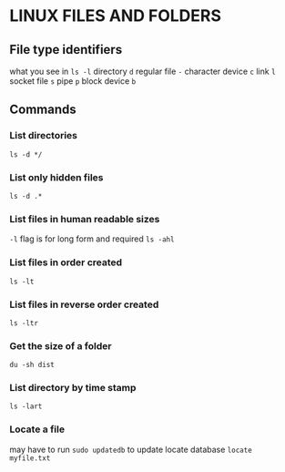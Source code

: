 # LINUX FILES AND FOLDERS

## File type identifiers
what you see in `ls -l`
directory           `d`
regular file        `-`
character device    `c`
link                `l`
socket file         `s`
pipe                `p`
block device        `b`

## Commands

### List directories

`ls -d */`

### List only hidden files

`ls -d .*`

### List files in human readable sizes

`-l` flag is for long form and required
`ls -ahl`

### List files in order created
`ls -lt`

### List files in reverse order created
`ls -ltr`

### Get the size of a folder

`du -sh dist`

### List directory by time stamp

`ls -lart`

### Locate a file
may have to run `sudo updatedb` to update locate database
`locate myfile.txt`